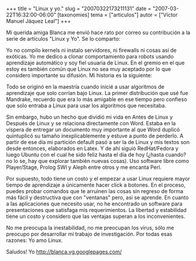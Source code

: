 +++
title = "Linux y yo."
slug = "20070322173211131"
date = "2007-03-22T16:32:00-06:00"
[taxonomies]
tema = ["articulos"]
autor = ["Víctor Manuel Jáquez Leal"]
+++

Mi querida amiga Blanca me envió hace rato por correo su contribución a
la serie de artículos "Linux y Yo". Se lo comparto:

Yo no compilo kernels ni instalo servidores, ni firewalls ni cosas así
de exóticas. Yo me dedico a clonar comportamiento para robots usando
aprendizaje automático y soy fiel usuaria de Linux. En el gremio en el
que estoy es también común que Linux no sea muy aceptado por lo que
considero importante su difusión. Mi historia es la siguiente:

<!-- more -->
Todo se originó en la maestría cuando inicié a usar algoritmos de
aprendizaje que solo corrían bajo Linux. La primer distribución que usé
fue Mandrake, recuerdo que era lo más amigable en ese tiempo pero
confieso que solo entraba a Linux para usar los algoritmos que
necesitaba.

Sin embargo, hubo un hecho que dividió mi vida en Antes de Linux y
Después de Linux y se relaciona directamente con Word. Estaba en la
víspera de entregar un documento muy importante al que Word duplicó
quintuplicó su tamaño inexplicablemente y estuve a punto de perderlo. A
partir de ese día mi partición default pasó a ser la de Linux y mis
textos son desde entonces, elaborados en Latex. Y de ahí siguió
RedHat/Fedora y luego Ubuntu con el cual he sido feliz hasta el día de
hoy (¿hasta cuando? no lo se, hay que explorar también nuevas cosas).
Uso software libre como Player/Stage, Prolog SWI y Aleph entre otros y
me encanta Perl.

Por supuesto, todo tiene un costo y el empezar a usar Linux requiere
mayor tiempo de aprendizaje a únicamente hacer click a botones. En el
proceso, puedes probar comandos que te arruinen las cosas sin regreso de
forma más fácil y destructiva que con "ventanas" pero, asi se aprende.
En cuanto a las aplicaciones que necesito usar, no he encontrado un
software para presentaciones que satisfaga mis requerimientos. La
libertad y estabilidad tiene un costo y considero que las ventajas
superan a los inconvenientes.

No me preocupa la inestabilidad, no me preocupan los virus, sólo me
preocupo por desarrollar mi trabajo de investigación. Por todas esas
razones: Yo amo Linux.

Saludos! Yo
<a href="http://blanca.vg.googlepages.com/">http://blanca.vg.googlepages.com/</a>
